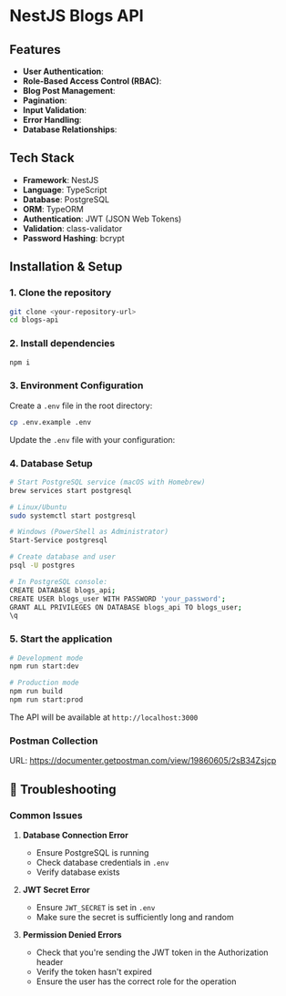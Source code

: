 # NestJS Blogs API

## Features

- **User Authentication**:
- **Role-Based Access Control (RBAC)**:
- **Blog Post Management**:
- **Pagination**:
- **Input Validation**:
- **Error Handling**:
- **Database Relationships**:

## Tech Stack

- **Framework**: NestJS
- **Language**: TypeScript
- **Database**: PostgreSQL
- **ORM**: TypeORM
- **Authentication**: JWT (JSON Web Tokens)
- **Validation**: class-validator
- **Password Hashing**: bcrypt

## Installation & Setup

### 1. Clone the repository

```bash
git clone <your-repository-url>
cd blogs-api
```

### 2. Install dependencies

```bash
npm i
```

### 3. Environment Configuration

Create a `.env` file in the root directory:

```bash
cp .env.example .env
```

Update the `.env` file with your configuration:

### 4. Database Setup

```bash
# Start PostgreSQL service (macOS with Homebrew)
brew services start postgresql

# Linux/Ubuntu
sudo systemctl start postgresql

# Windows (PowerShell as Administrator)
Start-Service postgresql

# Create database and user
psql -U postgres

# In PostgreSQL console:
CREATE DATABASE blogs_api;
CREATE USER blogs_user WITH PASSWORD 'your_password';
GRANT ALL PRIVILEGES ON DATABASE blogs_api TO blogs_user;
\q
```

### 5. Start the application

```bash
# Development mode
npm run start:dev

# Production mode
npm run build
npm run start:prod
```

The API will be available at `http://localhost:3000`

### Postman Collection

URL: https://documenter.getpostman.com/view/19860605/2sB34Zsjcp

## 🐛 Troubleshooting

### Common Issues

1. **Database Connection Error**
   - Ensure PostgreSQL is running
   - Check database credentials in `.env`
   - Verify database exists

2. **JWT Secret Error**
   - Ensure `JWT_SECRET` is set in `.env`
   - Make sure the secret is sufficiently long and random

3. **Permission Denied Errors**
   - Check that you're sending the JWT token in the Authorization header
   - Verify the token hasn't expired
   - Ensure the user has the correct role for the operation
